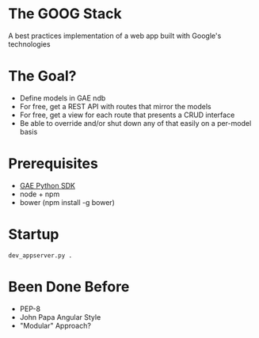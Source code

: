 The GOOG Stack
==============
A best practices implementation of a web app built with Google's technologies

# The Goal?

* Define models in GAE ndb
* For free, get a REST API with routes that mirror the models
* For free, get a view for each route that presents a CRUD interface
* Be able to override and/or shut down any of that easily on a per-model basis

# Prerequisites

* [GAE Python SDK](http://developers.google.com/appengine/downloads)
* node + npm
* bower (npm install -g bower)

# Startup

    dev_appserver.py .

# Been Done Before

* PEP-8
* John Papa Angular Style
* "Modular" Approach?
